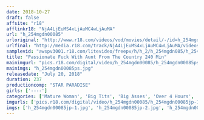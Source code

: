 ```yaml
---
date: 2018-10-27
draft: false
affsite: "r18"
afflinkr18: "NjA4LjEuMS4xLjAuMC4wLjAuMA"
url: "h_254mgdn00085"
urloriginal: "http://www.r18.com/videos/vod/movies/detail/-/id=h_254mgdn00085"
urlfinal: "http://media.r18.com/track/NjA4LjEuMS4xLjAuMC4wLjAuMA/videos/vod/movies/detail/-/id=h_254mgdn00085"
samplevid: "awspv3001.r18.com/litevideo/freepv/h/h_2/h_254mgdn085/h_254mgdn085_dmb_w.mp4"
title: "Passionate Fuck With Aunt From The Country 240 Min"
mainimgurl: "pics.r18.com/digital/video/h_254mgdn00085/h_254mgdn00085ps.jpg"
mainimgs: "h_254mgdn00085ps.jpg"
releasedate: "July 20, 2018"
duration: 237
productioncomp: "STAR PARADISE"
girls: ['----']
categories: ['Mature Woman', 'Big Tits', 'Big Asses', 'Over 4 Hours', 'Hi-Def']
imgurls: ['pics.r18.com/digital/video/h_254mgdn00085/h_254mgdn00085jp-1.jpg', 'pics.r18.com/digital/video/h_254mgdn00085/h_254mgdn00085jp-2.jpg', 'pics.r18.com/digital/video/h_254mgdn00085/h_254mgdn00085jp-3.jpg', 'pics.r18.com/digital/video/h_254mgdn00085/h_254mgdn00085jp-4.jpg', 'pics.r18.com/digital/video/h_254mgdn00085/h_254mgdn00085jp-5.jpg', 'pics.r18.com/digital/video/h_254mgdn00085/h_254mgdn00085jp-6.jpg', 'pics.r18.com/digital/video/h_254mgdn00085/h_254mgdn00085jp-7.jpg', 'pics.r18.com/digital/video/h_254mgdn00085/h_254mgdn00085jp-8.jpg', 'pics.r18.com/digital/video/h_254mgdn00085/h_254mgdn00085jp-9.jpg', 'pics.r18.com/digital/video/h_254mgdn00085/h_254mgdn00085jp-10.jpg', 'pics.r18.com/digital/video/h_254mgdn00085/h_254mgdn00085jp-11.jpg', 'pics.r18.com/digital/video/h_254mgdn00085/h_254mgdn00085jp-12.jpg', 'pics.r18.com/digital/video/h_254mgdn00085/h_254mgdn00085jp-13.jpg', 'pics.r18.com/digital/video/h_254mgdn00085/h_254mgdn00085jp-14.jpg', 'pics.r18.com/digital/video/h_254mgdn00085/h_254mgdn00085jp-15.jpg', 'pics.r18.com/digital/video/h_254mgdn00085/h_254mgdn00085jp-16.jpg', 'pics.r18.com/digital/video/h_254mgdn00085/h_254mgdn00085jp-17.jpg', 'pics.r18.com/digital/video/h_254mgdn00085/h_254mgdn00085jp-18.jpg', 'pics.r18.com/digital/video/h_254mgdn00085/h_254mgdn00085jp-19.jpg', 'pics.r18.com/digital/video/h_254mgdn00085/h_254mgdn00085jp-20.jpg']
imgs: ['h_254mgdn00085jp-1.jpg', 'h_254mgdn00085jp-2.jpg', 'h_254mgdn00085jp-3.jpg', 'h_254mgdn00085jp-4.jpg', 'h_254mgdn00085jp-5.jpg', 'h_254mgdn00085jp-6.jpg', 'h_254mgdn00085jp-7.jpg', 'h_254mgdn00085jp-8.jpg', 'h_254mgdn00085jp-9.jpg', 'h_254mgdn00085jp-10.jpg', 'h_254mgdn00085jp-11.jpg', 'h_254mgdn00085jp-12.jpg', 'h_254mgdn00085jp-13.jpg', 'h_254mgdn00085jp-14.jpg', 'h_254mgdn00085jp-15.jpg', 'h_254mgdn00085jp-16.jpg', 'h_254mgdn00085jp-17.jpg', 'h_254mgdn00085jp-18.jpg', 'h_254mgdn00085jp-19.jpg', 'h_254mgdn00085jp-20.jpg']
---
```

